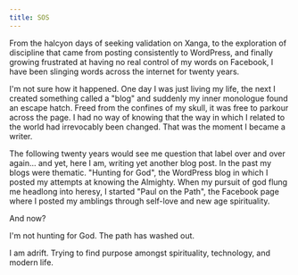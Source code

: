 ```yaml
---
title: SOS
---
```


From the halcyon days of seeking validation on Xanga, to the exploration of discipline that came from posting consistently to WordPress, and finally growing frustrated at having no real control of my words on Facebook, I have been slinging words across the internet for twenty years. 

I'm not sure how it happened. One day I was just living my life, the next I created something called a "blog" and suddenly my inner monologue found an escape hatch.  Freed from the confines of my skull, it was free to parkour across the page. I had no way of knowing that the way in which I related to the world had irrevocably been changed. That was the moment I became a writer. 

The following twenty years would see me question that label over and over again... and yet, here I am, writing yet another blog post. In the past my blogs were thematic. "Hunting for God", the WordPress blog in which I posted my attempts at knowing the Almighty. When my pursuit of god flung me headlong into heresy, I started "Paul on the Path", the Facebook page where I posted my amblings through self-love and new age spirituality. 

And now? 

I'm not hunting for God. The path has washed out. 

I am adrift. Trying to find purpose amongst spirituality, technology, and modern life. 